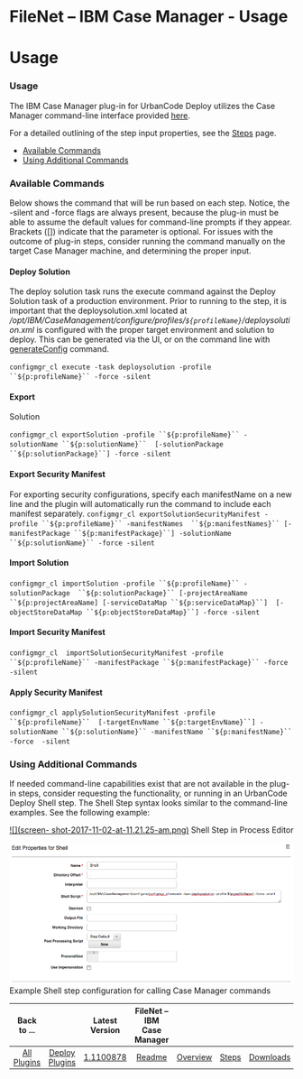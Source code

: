 
FileNet – IBM Case Manager - Usage
==================================

# Usage



### Usage




 


The IBM Case Manager plug-in for UrbanCode Deploy utilizes the Case Manager command-line interface 
provided [here](https://www.ibm.com/support/knowledgecenter/en/SSCTJ4_5.2.1/com.ibm.casemgmt.design.doc/acmac024.htm).



For a detailed outlining of the step input properties, see the [Steps](#steps) page.


* [Available 
Commands](#available)
* [Using Additional Commands](#additional)


### Available Commands


Below shows the command that
 will be run based on each step. Notice, the -silent and -force flags are always present, because the plug-in must be 
able to assume the default values for command-line prompts if they appear. Brackets ([]) indicate that the parameter is 
optional. For issues with the outcome of plug-in steps, consider running the command manually on the target Case Manager
 machine, and determining the proper input. 


#### Deploy Solution


The deploy solution task runs the execute command 
against the Deploy Solution task of a production environment. Prior to running to the step, it is important that the 
deploysolution.xml located at */opt/IBM/CaseManagement/configure/profiles/``${profileName}``/deploysolution.xml* is 
configured with the proper target environment and solution to deploy. This can be generated via the UI, or on the 
command line with 
[generateConfig](https://www.ibm.com/support/knowledgecenter/SSCTJ4_5.2.1/com.ibm.casemgmt.design.doc/acmac003.htm) 
command.


`configmgr_cl execute -task deploysolution -profile ``${p:profileName}`` -force -silent`


#### Export 
Solution


`configmgr_cl exportSolution -profile ``${p:profileName}`` -solutionName ``${p:solutionName}`` 
[-solutionPackage ``${p:solutionPackage}``] -force -silent`


#### Export Security Manifest


For exporting security 
configurations, specify each manifestName on a new line and the plugin will automatically run the command to include 
each manifest separately. `configmgr_cl exportSolutionSecurityManifest -profile ``${p:profileName}`` -manifestNames 
``${p:manifestNames}`` [-manifestPackage ``${p:manifestPackage}``] -solutionName ``${p:solutionName}`` -force -silent`



#### Import Solution


`configmgr_cl importSolution -profile ``${p:profileName}`` -solutionPackage 
``${p:solutionPackage}`` [-projectAreaName ``${p:projectAreaName] [-serviceDataMap ``${p:serviceDataMap}``] 
[-objectStoreDataMap ``${p:objectStoreDataMap}``] -force -silent`


#### Import Security Manifest


`configmgr_cl 
importSolutionSecurityManifest -profile ``${p:profileName}`` -manifestPackage ``${p:manifestPackage}`` -force -silent`



#### Apply Security Manifest


`configmgr_cl applySolutionSecurityManifest -profile ``${p:profileName}`` 
[-targetEnvName ``${p:targetEnvName}``] -solutionName ``${p:solutionName}`` -manifestName ``${p:manifestName}`` -force 
-silent`


### Using Additional Commands


If needed command-line capabilities exist that are not available in the plug-
in steps, consider requesting the functionality, or running in an UrbanCode Deploy Shell step. The Shell Step syntax 
looks similar to the command-line examples. See the following example:



[![](screen-
shot-2017-11-02-at-11.21.25-am.png)](screen-shot-2017-11-02-at-11.21.25-am.png)
Shell Step in Process Editor





[![](screen-shot-2017-11-02-at-11.20.54-am.png)](screen-shot-2017-11-02-at-11.20.54-am.png)
Example Shell step 
configuration for calling Case Manager commands





|Back to ...||Latest Version|FileNet – IBM Case Manager ||||
| :---: | :---: | :---: | :---: | :---: | :---: | :---: |
|[All Plugins](../../index.md)|[Deploy Plugins](../README.md)|[1.1100878](https://raw.githubusercontent.com/UrbanCode/IBM-UCD-PLUGINS/main/files/FileNet-CaseManager/FileNet-CaseManager-1.1100878.zip)|[Readme](README.md)|[Overview](overview.md)|[Steps](steps.md)|[Downloads](downloads.md)|

